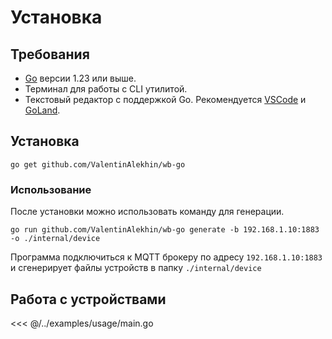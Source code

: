 # Установка

## Требования

- [Go](https://go.dev/doc/install) версии 1.23 или выше.
- Терминал для работы с CLI утилитой.
- Текстовый редактор с поддержкой Go. Рекомендуется [VSCode](https://code.visualstudio.com/download) и [GoLand](https://www.jetbrains.com/help/go/installation-guide.html).

## Установка

```shell
go get github.com/ValentinAlekhin/wb-go
```

### Использование

После установки можно использовать команду для генерации.

```shell
go run github.com/ValentinAlekhin/wb-go generate -b 192.168.1.10:1883 -o ./internal/device
```

Программа подключиться к MQTT брокеру по адресу `192.168.1.10:1883` и сгенерирует файлы устройств в папку `./internal/device`

## Работа с устройствами

<<< @/../examples/usage/main.go
